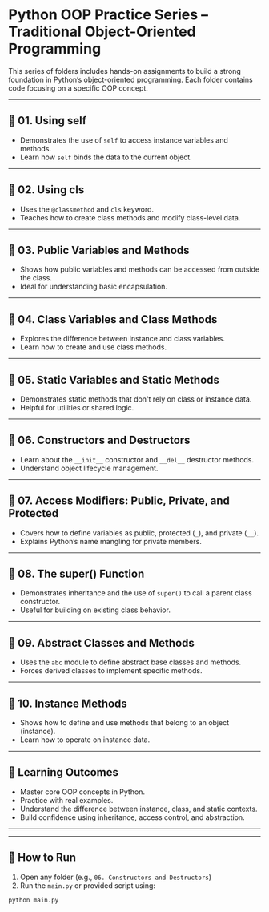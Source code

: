 # Python OOP Practice Series – Traditional Object-Oriented Programming

This series of folders includes hands-on assignments to build a strong foundation in Python’s object-oriented programming. Each folder contains code focusing on a specific OOP concept.

---

## 📁 01. Using self
- Demonstrates the use of `self` to access instance variables and methods.
- Learn how `self` binds the data to the current object.

---

## 📁 02. Using cls
- Uses the `@classmethod` and `cls` keyword.
- Teaches how to create class methods and modify class-level data.

---

## 📁 03. Public Variables and Methods
- Shows how public variables and methods can be accessed from outside the class.
- Ideal for understanding basic encapsulation.

---

## 📁 04. Class Variables and Class Methods
- Explores the difference between instance and class variables.
- Learn how to create and use class methods.

---

## 📁 05. Static Variables and Static Methods
- Demonstrates static methods that don't rely on class or instance data.
- Helpful for utilities or shared logic.

---

## 📁 06. Constructors and Destructors
- Learn about the `__init__` constructor and `__del__` destructor methods.
- Understand object lifecycle management.

---

## 📁 07. Access Modifiers: Public, Private, and Protected
- Covers how to define variables as public, protected (`_`), and private (`__`).
- Explains Python’s name mangling for private members.

---

## 📁 08. The super() Function
- Demonstrates inheritance and the use of `super()` to call a parent class constructor.
- Useful for building on existing class behavior.

---

## 📁 09. Abstract Classes and Methods
- Uses the `abc` module to define abstract base classes and methods.
- Forces derived classes to implement specific methods.

---

## 📁 10. Instance Methods
- Shows how to define and use methods that belong to an object (instance).
- Learn how to operate on instance data.

---

## 🧠 Learning Outcomes
- Master core OOP concepts in Python.
- Practice with real examples.
- Understand the difference between instance, class, and static contexts.
- Build confidence using inheritance, access control, and abstraction.

---


---

## 🚀 How to Run
1. Open any folder (e.g., `06. Constructors and Destructors`)
2. Run the `main.py` or provided script using:

```bash
python main.py
